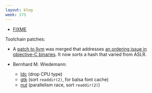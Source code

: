 ```yaml
---
layout: blog
week: 173
---
```


* [FIXME](https://bugs.debian.org/906030)


Toolchain patches:
* A [patch to llvm](https://reviews.llvm.org/D50559) was merged that addresses [an ordering issue in objective-C binaries](https://bugs.llvm.org/show_bug.cgi?id=35277). It now sorts a hash that varied from ASLR.

* Bernhard M. Wiedemann:
    * [ldc](https://github.com/ldc-developers/ldc/pull/2812) (drop CPU type)
    * [gtk](https://gitlab.gnome.org/GNOME/gtk/merge_requests/297) (sort `readdir(2)`, for balsa font cache)
    * [nut](https://build.opensuse.org/request/show/628805) (parallelism race, sort `readdir(2)`)
